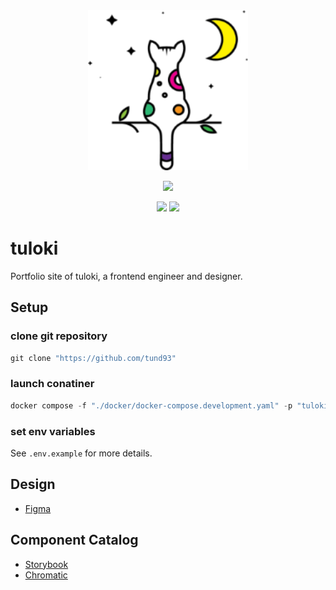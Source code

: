 <!-- markdownlint-disable MD033 MD041 -->

<div align="center">
  <img src="./doc/android-chrome-192x192.png" width="256px" />
</div>

<p align="center">
  <a href="https://skillicons.dev">
    <img src="https://skillicons.dev/icons?i=ts,nextjs,react,tailwind,nestjs,prisma,mongodb,jest,graphql,docker,vscode,githubactions" />
  </a>
</p>

<p align="center">
  <img src="https://img.shields.io/badge/codespaces-available-brightgreen" />
  <img src="https://img.shields.io/badge/storybook-available-brightgreen" />
</p>

# tuloki

Portfolio site of tuloki, a frontend engineer and designer.

## Setup

### clone git repository

```powershell
git clone "https://github.com/tund93"
```

### launch conatiner

```powershell
docker compose -f "./docker/docker-compose.development.yaml" -p "tuloki" up -d
```

### set env variables

See `.env.example` for more details.

## Design

- [Figma](https://www.figma.com/)

## Component Catalog

- [Storybook](https://main--65155b6558a95b21171891a5.chromatic.com)
- [Chromatic](https://www.chromatic.com/library?appId=65155b6558a95b21171891a5&branch=main)

